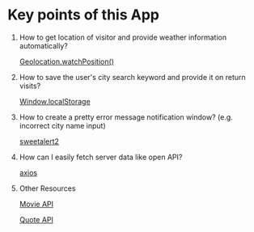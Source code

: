 # Key points of this App

1. How to get location of visitor and provide weather information automatically?

   [Geolocation.watchPosition()](https://developer.mozilla.org/en-US/docs/Web/API/Geolocation/watchPosition)

2. How to save the user's city search keyword and provide it on return visits?

   [Window.localStorage](https://developer.mozilla.org/en-US/docs/Web/API/Window/localStorage)

3. How to create a pretty error message notification window? (e.g. incorrect city name input)

   [sweetalert2](https://sweetalert2.github.io/)

4. How can I easily fetch server data like open API?

   [axios](https://www.npmjs.com/package/axios)

5. Other Resources

   [Movie API](https://www.themoviedb.org/documentation/api)

   [Quote API](https://favqs.com/api)
